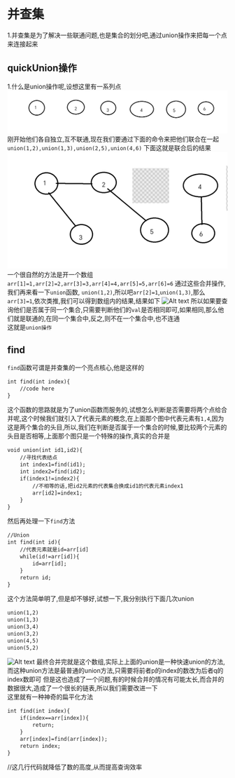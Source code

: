 # 并查集
1.并查集是为了解决一些联通问题,也是集合的划分吧,通过union操作来把每一个点来连接起来
## quickUnion操作
1.什么是union操作呢,设想这里有一系列点![Alt text](image.png)
刚开始他们各自独立,互不联通,现在我们要通过下面的命令来把他们联合在一起```union(1,2),union(1,3),union(2,5),union(4,6)```
下面这就是联合后的结果
![Alt text](image-1.png)
一个很自然的方法是开一个数组```arr[1]=1,arr[2]=2,arr[3]=3,arr[4]=4,arr[5]=5,arr[6]=6```
通过这些合并操作,我们再来看一下```union```函数,
```union(1,2)```,所以吧```arr[2]=1```,```union(1,3)```,那么```arr[3]=1```,依次类推,我们可以得到数组内的结果,结果如下
![Alt text](image-2.png)
所以如果要查询他们是否属于同一个集合,只需要判断他们的```val```是否相同即可,如果相同,那么他们就是联通的,在同一个集合中,反之,则不在一个集合中,也不连通\
这就是```union操作```
## find
```find```函数可谓是并查集的一个亮点核心,他是这样的
```
int find(int index){
    //code here
}
```

这个函数的思路就是为了union函数而服务的,试想怎么判断是否需要将两个点给合并呢,这个时候我们就引入了代表元素的概念,在上面那个图中代表元素有```1,4```,因为这是两个集合的头目,所以,我们在判断是否属于一个集合的时候,要比较两个元素的头目是否相等,上面那个图只是一个特殊的操作,真实的合并是
```
void union(int id1,id2){
    //寻找代表结点
    int index1=find(id1);
    int index2=find(id2);
    if(index1!=index2){
        //不相等的话,把id2元素的代表集合换成id1的代表元素index1
        arr[id2]=index1;
    }
}
```

然后再处理一下```find```方法
```
//Union
int find(int id){
    //代表元素就是id=arr[id]
    while(id!=arr[id]){
        id=arr[id];
    }
    return id;
}
```
这个方法简单明了,但是却不够好,试想一下,我分别执行下面几次union
```
union(1,2)
union(1,3)
union(3,4)
union(3,2)
union(4,5)
union(5,2)

```
![Alt text](image-3.png)
最终合并完就是这个数组,实际上上面的union是一种快速union的方法,而这种union方法是最普通的union方法,只需要将前者p的index的数改为后者q的index数即可
但是这也造成了一个问题,有的时候合并的情况有可能太长,而合并的数据很大,造成了一个很长的链表,所以我们需要改进一下\
这里就有一种神奇的扁平化方法
```
int find(int index){
    if(index==arr[index]){
        return;
    }
    arr[index]=find(arr[index]);
    return index;
}
```
//这几行代码就降低了数的高度,从而提高查询效率